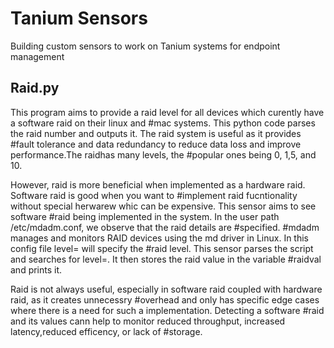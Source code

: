 # Tanium Sensors
Building custom sensors to work on Tanium systems for endpoint management

## Raid.py
This program aims to provide a raid level for all devices which curently have a software raid on their linux and #mac systems. This python code parses the raid number and outputs it. The raid system is useful as it provides #fault tolerance and data redundancy to reduce data loss and improve performance.The raidhas many levels, the #popular ones being 0, 1,5, and 10. 

However, raid is more beneficial when implemented as a hardware raid. Software raid is good when you want to #implement raid fucntionality without special herwarew whic can be expensive. This sensor aims to see software #raid being implemented in the system. In the user path /etc/mdadm.conf, we observe that the raid details are #specified. 
#mdadm manages and monitors RAID devices using the md driver in Linux. In this config file level= will specify the #raid level. This sensor parses the script and searches for level=. It then stores the raid value in the variable #raidval and prints it.

Raid is not always useful, especially in software raid coupled with hardware raid, as it creates unnecessry #overhead and only has specific edge cases where there is a need for such a implementation. Detecting a software #raid and its values cann help to monitor reduced throughput, increased latency,reduced efficency, or lack of #storage.

